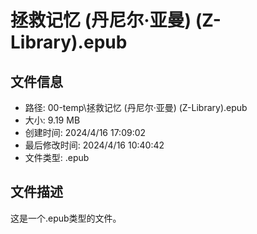 ﻿# 拯救记忆 (丹尼尔·亚曼) (Z-Library).epub

## 文件信息
- 路径: 00-temp\拯救记忆 (丹尼尔·亚曼) (Z-Library).epub
- 大小: 9.19 MB
- 创建时间: 2024/4/16 17:09:02
- 最后修改时间: 2024/4/16 10:40:42
- 文件类型: .epub

## 文件描述
这是一个.epub类型的文件。

